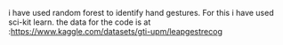 i have used random forest to identify hand gestures. For this i have used sci-kit learn.
the data for the code is at :https://www.kaggle.com/datasets/gti-upm/leapgestrecog
